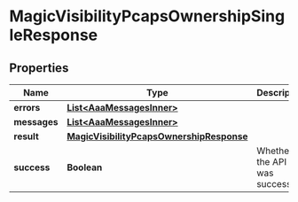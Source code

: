 

# MagicVisibilityPcapsOwnershipSingleResponse


## Properties

| Name | Type | Description | Notes |
|------------ | ------------- | ------------- | -------------|
|**errors** | [**List&lt;AaaMessagesInner&gt;**](AaaMessagesInner.md) |  |  |
|**messages** | [**List&lt;AaaMessagesInner&gt;**](AaaMessagesInner.md) |  |  |
|**result** | [**MagicVisibilityPcapsOwnershipResponse**](MagicVisibilityPcapsOwnershipResponse.md) |  |  |
|**success** | **Boolean** | Whether the API call was successful |  |



